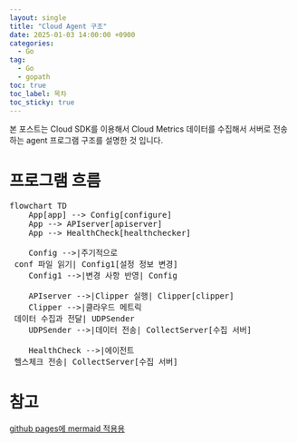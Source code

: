 ```yaml
---
layout: single
title: "Cloud Agent 구조"
date: 2025-01-03 14:00:00 +0900
categories: 
  - Go
tag: 
  - Go
  - gopath
toc: true
toc_label: 목차
toc_sticky: true
---
```


본 포스트는 Cloud SDK를 이용해서 Cloud Metrics 데이터를 수집해서 서버로 전송하는 agent 프로그램 구조를 설명한 것 입니다.

# 프로그램 흐름

<pre class="mermaid">
flowchart TD
    App[app] --> Config[configure]
    App --> APIserver[apiserver]
    App --> HealthCheck[healthchecker]

    Config -->|주기적으로 <br> conf 파일 읽기| Config1[설정 정보 변경]
    Config1 -->|변경 사항 반영| Config

    APIserver -->|Clipper 실행| Clipper[clipper]
    Clipper -->|클라우드 메트릭 <br> 데이터 수집과 전달| UDPSender
    UDPSender -->|데이터 전송| CollectServer[수집 서버]

    HealthCheck -->|에이전트 <br> 헬스체크 전송| CollectServer[수집 서버]
</pre>

<script type="module">
	import mermaid from 'https://cdn.jsdelivr.net/npm/mermaid@10/dist/mermaid.esm.min.mjs';
	mermaid.initialize({
		startOnLoad: true
	});
</script>

# 참고

[github pages에 mermaid 적용용](https://akuszyk.com/2023-05-03-yet-another-mermaid-in-github-pages-guide.html)
